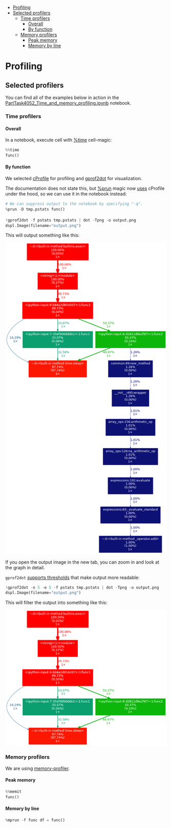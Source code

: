 <!--ts-->
   * [Profiling](#profiling)
   * [Selected profilers](#selected-profilers)
      * [Time profilers](#time-profilers)
         * [Overall](#overall)
         * [By function](#by-function)
      * [Memory profilers](#memory-profilers)
         * [Peak memory](#peak-memory)
         * [Memory by line](#memory-by-line)

<!--te-->

# Profiling

## Selected profilers
You can find all of the examples below in action in the
[PartTask4052_Time_and_memory_profiling.ipynb](https://github.com/ParticleDev/commodity_research/blob/2777689b8e4eeae95523f2da6d3c18e3d474dd80/knowledge_graph/notebooks/PartTask4052_Time_and_memory_profiling.ipynb)
notebook.

### Time profilers

#### Overall

In a notebook, execute cell with
[%time](https://ipython.readthedocs.io/en/stable/interactive/magics.html#magic-time)
cell-magic:

```python
%%time
func()
```

#### By function

We selected
[cProfile](https://docs.python.org/2/library/profile.html#module-cProfile) for
profiling and [gprof2dot](https://github.com/jrfonseca/gprof2dot) for
visualization.

The documentation does not state this, but
[%prun](https://github.com/ipython/ipython/blob/master/IPython/core/magics/execution.py#L22)
magic now
[uses](https://github.com/ipython/ipython/blob/master/IPython/core/magics/execution.py#L22)
cProfile under the hood, so we can use it in the notebook instead:

```python
# We can suppress output to the notebook by specifying "-q".
%prun -D tmp.pstats func()

!gprof2dot -f pstats tmp.pstats | dot -Tpng -o output.png
dspl.Image(filename="output.png")
```
This will output something like this:

![](img/gprof2dot_output1.png)

If you open the output image in the new tab, you can zoom in and look at the
graph in detail.

`gprof2dot`
[supports thresholds](https://github.com/jrfonseca/gprof2dot#documentation)
that make output more readable:
```python
!gprof2dot -n 5 -e 5 -f pstats tmp.pstats | dot -Tpng -o output.png
dspl.Image(filename="output.png")
```

This will filter the output into something like this:

![](img/gprof2dot_output2.png)

### Memory profilers

We are using [memory-profiler](https://github.com/pythonprofilers/memory_profiler).

#### Peak memory

```python
%%memit
func()
```

#### Memory by line

```python
%mprun -f func df = func()
```
